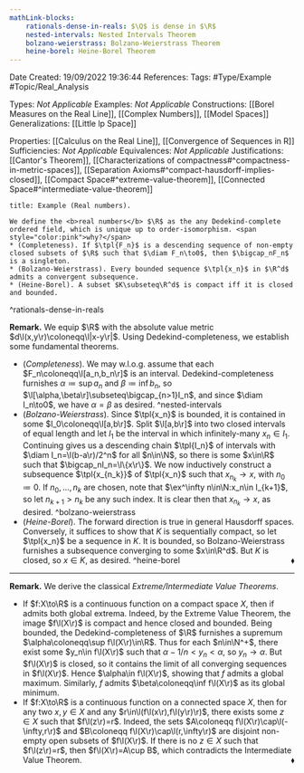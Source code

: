 ```yaml
---
mathLink-blocks:
    rationals-dense-in-reals: $\Q$ is dense in $\R$
    nested-intervals: Nested Intervals Theorem
    bolzano-weierstrass: Bolzano-Weierstrass Theorem
    heine-borel: Heine-Borel Theorem
---
```


<div class="topSpace"></div>

Date Created: 19/09/2022 19:36:44
References:
Tags: #Type/Example #Topic/Real_Analysis

Types: <i>Not Applicable</i>
Examples: <i>Not Applicable</i>
Constructions: [[Borel Measures on the Real Line]], [[Complex Numbers]], [[Model Spaces]]
Generalizations: [[Little lp Space]]

Properties: [[Calculus on the Real Line]], [[Convergence of Sequences in R]]
Sufficiencies: <i>Not Applicable</i>
Equivalences: <i>Not Applicable</i>
Justifications: [[Cantor's Theorem]], [[Characterizations of compactness#^compactness-in-metric-spaces]], [[Separation Axioms#^compact-hausdorff-implies-closed]], [[Compact Space#^extreme-value-theorem]], [[Connected Space#^intermediate-value-theorem]]

``` ad-Example
title: Example (Real numbers).

We define the <b>real numbers</b> $\R$ as the any Dedekind-complete ordered field, which is unique up to order-isomorphism. <span style="color:pink">why?</span>
* (Completeness). If $\tpl{F_n}$ is a descending sequence of non-empty closed subsets of $\R$ such that $\diam F_n\to0$, then $\bigcap_nF_n$ is a singleton.
* (Bolzano-Weierstrass). Every bounded sequence $\tpl{x_n}$ in $\R^d$ admits a convergent subsequence.
* (Heine-Borel). A subset $K\subseteq\R^d$ is compact iff it is closed and bounded.

```
^rationals-dense-in-reals

<b>Remark.</b> We equip $\R$ with the absolute value metric $d\l(x,y\r)\coloneqq\l|x-y\r|$. Using Dedekind-completeness, we establish some fundamental theorems.
* (<i>Completeness</i>). We may w.l.o.g. assume that each $F_n\coloneqq\l[a_n,b_n\r]$ is an interval. Dedekind-completeness furnishes $\alpha\coloneqq\sup a_n$ and $\beta\coloneqq\inf b_n$, so $\l[\alpha,\beta\r]\subseteq\bigcap_{n>1}I_n$, and since $\diam I_n\to0$, we have $\alpha=\beta$ as desired. ^nested-intervals
* (<i>Bolzano-Weierstrass</i>). Since $\tpl{x_n}$ is bounded, it is contained in some $I_0\coloneqq\l[a,b\r]$. Split $\l[a,b\r]$ into two closed intervals of equal length and let $I_1$ be the interval in which infinitely-many $x_n\in I_1$. Continuing gives us a descending chain $\tpl{I_n}$ of intervals with $\diam I_n=\l(b-a\r)/2^n$ for all $n\in\N$, so there is some $x\in\R$ such that $\bigcap_nI_n=\l\{x\r\}$. We now inductively construct a subsequence $\tpl{x_{n_k}}$ of $\tpl{x_n}$ such that $x_{n_k}\to x$, with $n_0\coloneqq0$. If $n_0,\dots,n_k$ are chosen, note that $\ex^\infty n\in\N:x_n\in I_{k+1}$, so let $n_{k+1}>n_k$ be any such index. It is clear then that $x_{n_k}\to x$, as desired. ^bolzano-weierstrass
* (<i>Heine-Borel</i>). The forward direction is true in general Hausdorff spaces. Conversely, it suffices to show that $K$ is sequentially compact, so let $\tpl{x_n}$ be a sequence in $K$. It is bounded, so Bolzano-Weierstrass furnishes a subsequence converging to some $x\in\R^d$. But $K$ is closed, so $x\in K$, as desired.<span style="float:right;">$\blacklozenge$</span> ^heine-borel

---

<b>Remark.</b> We derive the classical <i>Extreme/Intermediate Value Theorems</i>.
* If $f:X\to\R$ is a continuous function on a compact space $X$, then if admits both global extrema. Indeed, by the Extreme Value Theorem, the image $f\l(X\r)$ is compact and hence closed and bounded. Being bounded, the Dedekind-completeness of $\R$ furnishes a supremum $\alpha\coloneqq\sup f\l(X\r)\in\R$. Thus for each $n\in\N^+$, there exist some $y_n\in f\l(X\r)$ such that $\alpha-1/n<y_n<\alpha$, so $y_n\to\alpha$. But $f\l(X\r)$ is closed, so it contains the limit of all converging sequences in $f\l(X\r)$. Hence $\alpha\in f\l(X\r)$, showing that $f$ admits a global maximum. Similarly, $f$ admits $\beta\coloneqq\inf f\l(X\r)$ as its global minimum.
* If $f:X\to\R$ is a continuous function on a connected space $X$, then for any two $x,y\in X$ and any $r\in\l(f\l(x\r),f\l(y\r)\r)$, there exists some $z\in X$ such that $f\l(z\r)=r$. Indeed, the sets $A\coloneqq f\l(X\r)\cap\l(-\infty,r\r)$ and $B\coloneqq f\l(X\r)\cap\l(r,\infty\r)$ are disjoint non-empty open subsets of $f\l(X\r)$. If there is no $z\in X$ such that $f\l(z\r)=r$, then $f\l(X\r)=A\cup B$, which contradicts the Intermediate Value Theorem.<span style="float:right;">$\blacklozenge$</span>
